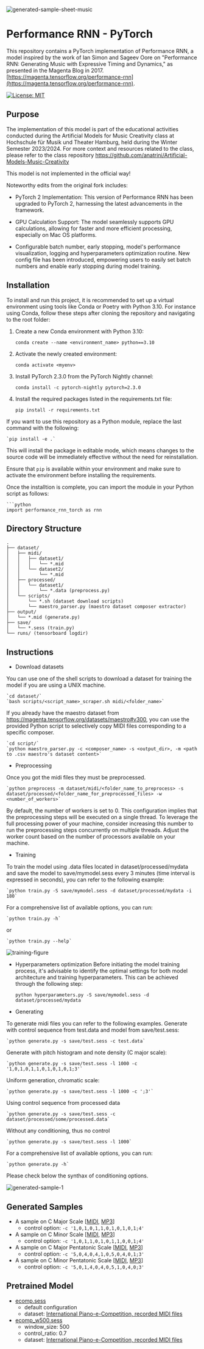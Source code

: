 ![generated-sample-sheet-music](https://github.com/anatrini/Performance-RNN-PyTorch/blob/master/imgs/score.png)

# Performance RNN - PyTorch

This repository contains a PyTorch implementation of Performance RNN, a model inspired by the work of Ian Simon and Sageev Oore on "Performance RNN: Generating Music with Expressive Timing and Dynamics," as presented in the Magenta Blog in 2017. [https://magenta.tensorflow.org/performance-rnn](https://magenta.tensorflow.org/performance-rnn).

[![License: MIT](https://img.shields.io/badge/License-MIT-yellow.svg)](https://opensource.org/licenses/MIT)


## Purpose

The implementation of this model is part of the educational activities conducted during the Artificial Models for Music Creativity class at Hochschule für Musik und Theater Hamburg, held during the Winter Semester 2023/2024. For more context and resources related to the class, please refer to the class repository https://github.com/anatrini/Artificial-Models-Music-Creativity

This model is not implemented in the official way!

Noteworthy edits from the original fork includes:

- PyTorch 2 Implementation: This version of Performance RNN has been upgraded to PyTorch 2, harnessing the latest advancements in the framework.

- GPU Calculation Support: The model seamlessly supports GPU calculations, allowing for faster and more efficient processing, especially on Mac OS platforms.

- Configurable batch number, early stopping, model's performance visualization, logging and hyperparameters optimization routine. New config file has been introduced, empowering users to easily set batch numbers and enable early stopping during model training.


## Installation

To install and run this project, it is recommended to set up a virtual environment using tools like Conda or Poetry with Python 3.10. For instance using Conda, follow these steps after cloning the repository and navigating to the root folder:

1. Create a new Conda environment with Python 3.10:

    `conda create --name <environment_name> python==3.10`

2. Activate the newly created environment:

    `conda activate <myenv>`

3. Install PyTorch 2.3.0 from the PyTorch Nightly channel:

    `conda install -c pytorch-nightly pytorch=2.3.0`

4. Install the required packages listed in the requirements.txt file:

    `pip install -r requirements.txt`

If you want to use this repository as a Python module, replace the last command with the following:

    `pip install -e .`

This will install the package in editable mode, which means changes to the source code will be immediately effective without the need for reinstallation.

Ensure that `pip` is available within your environment and make sure to activate the environment before installing the requirements.

Once the installtion is complete, you can import the module in your Python script as follows:

    ```python
    import performance_rnn_torch as rnn


## Directory Structure

```
.
├── dataset/
│   ├── midi/
│   │   ├── dataset1/
│   │   │   └── *.mid
│   │   └── dataset2/
│   │       └── *.mid
│   ├── processed/
│   │   └── dataset1/
│   │       └── *.data (preprocess.py)
│   └── scripts/
│       └── *.sh (dataset download scripts)
│       └── maestro_parser.py (maestro dataset composer extractor)
├── output/
│   └── *.mid (generate.py)
├── save/
│   └── *.sess (train.py)
└── runs/ (tensorboard logdir)
```


## Instructions

- Download datasets

You can use one of the shell scripts to download a dataset for training the model if you are using a UNIX machine. 

    `cd dataset/`
    `bash scripts/<script_name>_scraper.sh midi/<folder_name>`

If you already have the maestro dataset from https://magenta.tensorflow.org/datasets/maestro#v300, you can use the provided Python script to selectively copy MIDI files corresponding to a specific composer.

    `cd script/`
    `python maestro_parser.py -c <composer_name> -s <output_dir>, -m <path to .csv maestro's dataset content>`

- Preprocessing

Once you got the midi files they must be preprocessed.

    `python preprocess -m dataset/midi/<folder_name_to_preprocess> -s dataset/processed/<folder_name_for_preprocessed_files> -w <number_of_workers>`

By default, the number of workers is set to 0. This configuration implies that the preprocessing steps will be executed on a single thread. To leverage the full processing power of your machine, consider increasing this number to run the preprocessing steps concurrently on multiple threads. Adjust the worker count based on the number of processors available on your machine.

- Training

To train the model using .data files located in dataset/processed/mydata and save the model to save/mymodel.sess every 3 minutes (time interval is expressed in seconds), you can refer to the following example:

    `python train.py -S save/mymodel.sess -d dataset/processed/mydata -i 180`

For a comprehensive list of available options, you can run:

    `python train.py -h`

or 

    `python train.py --help`

![training-figure](https://github.com/anatrini/Performance-RNN-PyTorch/blob/master/imgs/tensorboard.png)

- Hyperparameters optimization
Before initiating the model training process, it's advisable to identify the optimal settings for both model architecture and training hyperparameters. This can be achieved through the following step:

    `python hyperparameters.py -S save/mymodel.sess -d dataset/processed/mydata`

- Generating

To generate midi files you can refer to the following examples.
Generate with control sequence from test.data and model from save/test.sess:

    `python generate.py -s save/test.sess -c test.data`

Generate with pitch histogram and note density (C major scale):

    `python generate.py -s save/test.sess -l 1000 -c '1,0,1,0,1,1,0,1,0,1,0,1;3'`

Uniform generation, chromatic scale:

    `python generate.py -s save/test.sess -l 1000 -c ';3'`

Using control sequence from processed data

    `python generate.py -s save/test.sess -c dataset/processed/some/processed.data`

Without any conditioning, thus no control

    `python generate.py -s save/test.sess -l 1000`

For a comprehensive list of available options, you can run:

    `python generate.py -h`

Please check below the synthax of conditioning options.
    
![generated-sample-1](https://github.com/anatrini/Performance-RNN-PyTorch/blob/master/imgs/piano_roll.png)


## Generated Samples

- A sample on C Major Scale [[MIDI](https://drive.google.com/open?id=1mZtkpsu1yA8oOkE_1b2jyFsvCW70FiKU), [MP3](https://drive.google.com/open?id=1UqyJ9e58AOimFeY1xoCPyedTz-g2fUxv)]
    - control option: `-c '1,0,1,0,1,1,0,1,0,1,0,1;4'`
- A sample on C Minor Scale [[MIDI](https://drive.google.com/open?id=1lIVCIT7INuTa-HKrgPzewrgCbgwCRRa1), [MP3](https://drive.google.com/open?id=1pVg3Mg2pSq8VHJRJrgNUZybpsErjzpjF)]
    - control option: `-c '1,0,1,1,0,1,0,1,1,0,0,1;4'`
- A sample on C Major Pentatonic Scale [[MIDI](https://drive.google.com/open?id=16uRwyntgYTzSmaxhp06kUbThDm8W_vVE), [MP3](https://drive.google.com/open?id=1LSbeVqXKAPrNPCPcjy6FVwUuVo7FxYji)]
    - control option: `-c '5,0,4,0,4,1,0,5,0,4,0,1;3'`
- A sample on C Minor Pentatonic Scale [[MIDI](https://drive.google.com/open?id=1zeMHNu37U6byhT-s63EIro8nL6VkUi8u), [MP3](https://drive.google.com/open?id=1asP1z6u1n3PRSysSnvkt-SabpTgT-_x5)]
    - control option: `-c '5,0,1,4,0,4,0,5,1,0,4,0;3'`


## Pretrained Model

- [ecomp.sess](https://drive.google.com/open?id=1daT6XRQUTS6AQ5jyRPqzowXia-zVqg6m)
    - default configuration
    - dataset: [International Piano-e-Competition, recorded MIDI files](http://www.piano-e-competition.com/)    
- [ecomp_w500.sess](https://drive.google.com/open?id=1jf5j2cWppXVeSXhTuiNfAFEyWFIaNZ6f)
    - window_size: 500
    - control_ratio: 0.7
    - dataset: [International Piano-e-Competition, recorded MIDI files](http://www.piano-e-competition.com/)